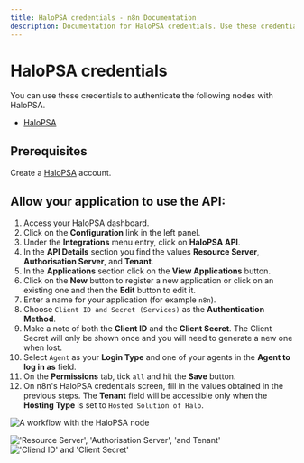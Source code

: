 ```yaml
---
title: HaloPSA credentials - n8n Documentation
description: Documentation for HaloPSA credentials. Use these credentials to authenticate HaloPSA in n8n, a workflow automation platform.
---
```


# HaloPSA credentials

You can use these credentials to authenticate the following nodes with HaloPSA.

- [HaloPSA](/integrations/builtin/app-nodes/n8n-nodes-base.halopsa/)

## Prerequisites

Create a [HaloPSA](https://halopsa.com/) account.

## Allow your application to use the API:

1. Access your HaloPSA dashboard.
2. Click on the **Configuration** link in the left panel.
3. Under the **Integrations** menu entry, click on **HaloPSA API**.
4. In the **API Details** section you find the values **Resource Server**, **Authorisation Server**, and **Tenant**.
5. In the **Applications** section click on the **View Applications** button.
6. Click on the **New** button to register a new application or click on an existing one and then the **Edit** button to edit it.
7. Enter a name for your application (for example `n8n`).
8. Choose `Client ID and Secret (Services)` as the **Authentication Method**.
9. Make a note of both the **Client ID** and the **Client Secret**. The Client Secret will only be shown once and you will need to generate a new one when lost.
10. Select `Agent` as your **Login Type** and one of your agents in the **Agent to log in as** field.
11. On the **Permissions** tab, tick `all` and hit the **Save** button.
12. On n8n's HaloPSA credentials screen, fill in the values obtained in the previous steps. The **Tenant** field will be accessible only when the **Hosting Type** is set to `Hosted Solution of Halo`.

![A workflow with the HaloPSA node](/_images/integrations/builtin/credentials/halopsa/halopsa-n8n-credentials.jpg)

!['Resource Server', 'Authorisation Server', 'and Tenant'](/_images/integrations/builtin/credentials/halopsa/halopsa-credentials-1.jpg)
!['Cliend ID' and 'Client Secret'](/_images/integrations/builtin/credentials/halopsa/halopsa-credentials-2.jpg)

